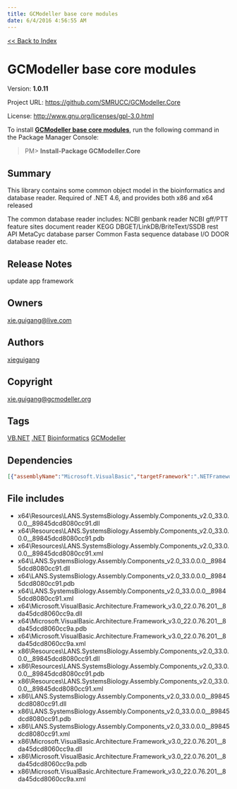 ```yaml
---
title: GCModeller base core modules
date: 6/4/2016 4:56:55 AM
---
```


[<< Back to Index](../index.html)
# GCModeller base core modules

Version: **1.0.11**

Project URL: https://github.com/SMRUCC/GCModeller.Core

License: http://www.gnu.org/licenses/gpl-3.0.html

To install **[GCModeller base core modules](https://www.nuget.org/packages/GCModeller.Core/)**, run the following command in the Package Manager Console:
> PM>  **Install-Package GCModeller.Core**


## Summary
This library contains some common object model in the bioinformatics and database reader.
Required of .NET 4.6, and provides both x86 and x64 released

The common database reader includes:
NCBI genbank reader
NCBI gff/PTT feature sites document reader
KEGG DBGET/LinkDB/BriteText/SSDB rest API
MetaCyc database parser
Common Fasta sequence database I/O
DOOR database reader
etc.
## Release Notes
update app framework
## Owners
xie.guigang@live.com
## Authors
[xieguigang](https://www.nuget.org/profiles/xieguigang)
## Copyright
xie.guigang@gcmodeller.org
## Tags
[VB.NET](https://www.nuget.org/packages?q=Tags%3A"VB.NET") [.NET](https://www.nuget.org/packages?q=Tags%3A".NET") [Bioinformatics](https://www.nuget.org/packages?q=Tags%3A"Bioinformatics") [GCModeller](https://www.nuget.org/packages?q=Tags%3A"GCModeller")
## Dependencies
```json
[{"assemblyName":"Microsoft.VisualBasic","targetFramework":".NETFramework4.6"},{"assemblyName":"System.Web.Extensions","targetFramework":".NETFramework4.6"},{"assemblyName":"System.Xml","targetFramework":".NETFramework4.6"},{"assemblyName":"System.Xml.Linq","targetFramework":".NETFramework4.6"}]
```


## File includes
+ x64\Resources\LANS.SystemsBiology.Assembly.Components_v2.0_33.0.0.0__89845dcd8080cc91.dll<br />
+ x64\Resources\LANS.SystemsBiology.Assembly.Components_v2.0_33.0.0.0__89845dcd8080cc91.pdb<br />
+ x64\Resources\LANS.SystemsBiology.Assembly.Components_v2.0_33.0.0.0__89845dcd8080cc91.xml<br />
+ x64\LANS.SystemsBiology.Assembly.Components_v2.0_33.0.0.0__89845dcd8080cc91.dll<br />
+ x64\LANS.SystemsBiology.Assembly.Components_v2.0_33.0.0.0__89845dcd8080cc91.pdb<br />
+ x64\LANS.SystemsBiology.Assembly.Components_v2.0_33.0.0.0__89845dcd8080cc91.xml<br />
+ x64\Microsoft.VisualBasic.Architecture.Framework_v3.0_22.0.76.201__8da45dcd8060cc9a.dll<br />
+ x64\Microsoft.VisualBasic.Architecture.Framework_v3.0_22.0.76.201__8da45dcd8060cc9a.pdb<br />
+ x64\Microsoft.VisualBasic.Architecture.Framework_v3.0_22.0.76.201__8da45dcd8060cc9a.xml<br />
+ x86\Resources\LANS.SystemsBiology.Assembly.Components_v2.0_33.0.0.0__89845dcd8080cc91.dll<br />
+ x86\Resources\LANS.SystemsBiology.Assembly.Components_v2.0_33.0.0.0__89845dcd8080cc91.pdb<br />
+ x86\Resources\LANS.SystemsBiology.Assembly.Components_v2.0_33.0.0.0__89845dcd8080cc91.xml<br />
+ x86\LANS.SystemsBiology.Assembly.Components_v2.0_33.0.0.0__89845dcd8080cc91.dll<br />
+ x86\LANS.SystemsBiology.Assembly.Components_v2.0_33.0.0.0__89845dcd8080cc91.pdb<br />
+ x86\LANS.SystemsBiology.Assembly.Components_v2.0_33.0.0.0__89845dcd8080cc91.xml<br />
+ x86\Microsoft.VisualBasic.Architecture.Framework_v3.0_22.0.76.201__8da45dcd8060cc9a.dll<br />
+ x86\Microsoft.VisualBasic.Architecture.Framework_v3.0_22.0.76.201__8da45dcd8060cc9a.pdb<br />
+ x86\Microsoft.VisualBasic.Architecture.Framework_v3.0_22.0.76.201__8da45dcd8060cc9a.xml<br />

